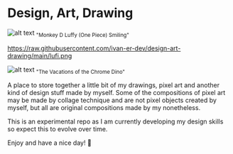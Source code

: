 # Design, Art, Drawing

![alt text](https://raw.githubusercontent.com/ivan-er-dev/design-art-drawing/main/lufi.png "Lufi Smiling")
<sub>"Monkey D Luffy (One Piece) Smiling"</sub>

https://raw.githubusercontent.com/ivan-er-dev/design-art-drawing/main/lufi.png

![alt text](https://raw.githubusercontent.com/ivan-er-dev/pixel-art/main/dino-summer-pixel-art.png "Chrome Dino Vacations")
<sub>"The Vacations of the Chrome Dino"</sub>

A place to store together a little bit of my drawings, pixel art and another kind of design stuff made by myself. Some of the compositions of pixel art may be made by collage technique and are not pixel objects created by myself, but all are original compositions made by my nonetheless.

This is an experimental repo as I am currently developing my design skills so expect this to evolve over time.

Enjoy and have a nice day! 🌊
